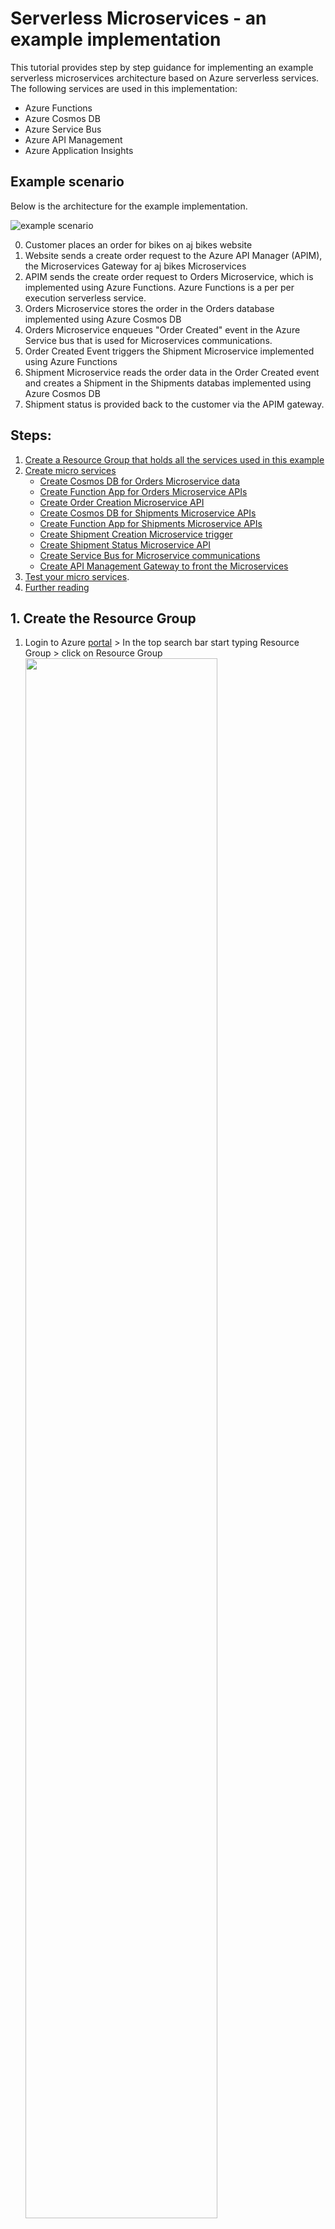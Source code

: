 # <a name="home"> Serverless Microservices - an example implementation

This tutorial provides step by step guidance for implementing an example serverless microservices architecture based on Azure serverless services. The following services are used in this implementation:
- Azure Functions
- Azure Cosmos DB
- Azure Service Bus
- Azure API Management
- Azure Application Insights

## Example scenario

Below is the architecture for the example implementation. 

![example scenario](./images/aj-bikes-architecture.jpg)

0. Customer places an order for bikes on aj bikes website
1. Website sends a create order request to the Azure API Manager (APIM), the Microservices Gateway for aj bikes Microservices
2. APIM sends the create order request to Orders Microservice, which is implemented using Azure Functions. Azure Functions is a per per execution serverless service.
3. Orders Microservice stores the order in the Orders database implemented using Azure Cosmos DB 
4. Orders Microservice enqueues "Order Created" event in the Azure Service bus that is used for Microservices communications. 
5. Order Created Event triggers the Shipment Microservice implemented using Azure Functions
6. Shipment Microservice reads the order data in the Order Created event and creates a Shipment in the Shipments databas implemented using Azure Cosmos DB     
7. Shipment status is provided back to the customer via the APIM gateway.

## Steps:
1. [Create a Resource Group that holds all the services used in this example](#u1)  
2. [Create micro services](#u2)
   - [Create Cosmos DB for Orders Microservice data](#u2a)
   - [Create Function App for Orders Microservice APIs](#u2b)
   - [Create Order Creation Microservice API](#u2c)
   - [Create Cosmos DB for Shipments Microservice APIs](#u2d)
   - [Create Function App for Shipments Microservice APIs](#u2e)
   - [Create Shipment Creation Microservice trigger](#u2f)
   - [Create Shipment Status Microservice API](#u2g)
   - [Create Service Bus for Microservice communications](#u2h)
   - [Create API Management Gateway to front the Microservices](#u2i)
3. [Test your micro services](#u3). 
4. [Further reading](#u4) 

## <a name="u1"> 1. Create the Resource Group

   1. Login to Azure [portal][1] > In the top search bar start typing Resource Group > click on Resource Group
      <img src="./images/rg-create-1.jpeg" width="80%" height="80%" />
     
      
   2. Click on the + Create  at the top left corner
      
      <img src="./images/rg-create-2.jpeg" width="80%" height="80%" />
         
      
   3. Select the subscription you want to use from the drop down > provide the resource group name > Select the region of your choice > click review and create  
   
      <img src="./images/rg-create-3.jpeg" width="50%" height="50%" />
  
         
   4. Click Create.Resource group should be created momentarily. 
   
      <img src="./images/rg-create-4.jpeg" width="50%" height="50%" />
   
[home](#home)                                                                                                           
    
## <a name="u2"> 2. Create micro services

### <a name="u2a"> 2a. Create Cosmos DB for Order Microservice data
   
   1. Login to Azure [portal][1] > In the top search bar start typing Cosmos DB > Select Azure Cosmos DB
      
      <img src="./images/cosmosdb-create-1.jpeg" width="80%" height="50%" />
    
   
   2. Click on the + Create  at the top left corner
      
      <img src="./images/cosmosdb-create-2.jpeg" width="80%" height="50%" />
      
      
   3. Select the Core(SQL) API option  
   
      <img src="./images/cosmosdb-create-3.jpeg" width="50%" height="50%" />
  
         
   4. Provide the required values:
        
      In the default _Basics_ tab, provide the following values:
   
      _Resource Group:_ Select the resource group you created earlier.
   
      _Account Name:_ Enter a globally unique account name:_ajbikes-orders-db_
   
      _Location_: Select a location of your choice
   
      _Capacity mode_: Serverless
   
      <img src="./images/cosmosdb-create-4a.jpeg" width="50%" height="50%" />
         
     
      Click "Backup Policy" tab at the top and slect "Locally-redundant backup storage" for Backup storage redundancy
         
      <img src="./images/cosmosdb-create-4b.jpeg" width="50%" height="50%" />
   
   5. Click Review + Create > Create. Your Cosmos DB account should be created in a few minutes  
     
   6. Once the creation is complete, Go to your resource group and select the Cosmos DB that you just created
      
      Click Data Explorer in the left menu > Click New Container (top left) > Provide the following values:
   
      _Datebase id_: Select _Create new_ > provide a name like _ajbikes-orders-db_
   
      _Container id_: provide a name like _ajbikes-orders-container_
   
      _Partition key_: /id
   
      Leave the rest of the defaults and click OK. 
      
      <img src="./images/cosmosdb-create-6.jpeg" width="50%" height="50%" />
      
      After the container creation you should see an empty container like this:
     
      <img src="./images/cosmosdb-create-7.jpeg" width="50%" height="50%" />

[home](#home)
   
### <a name="u2b"> 2b. Create Function App for Orders Microservice APIs
   
   1. Login to Azure [portal][1] > In the top search bar start typing Function App > Select Function App
      
      <img src="./images/function-create-1.jpeg" width="80%" height="50%" />
    
   
   2. Click on the + Create  at the top left corner
     
        
   3. Provide the required values:
       
      _Resource Group:_ Select the resource group you created earlier.
   
      _Function App name:_ Enter a globally unique name:_ajbikes-orders-microservice_
   
      _Location_: Select a location of your choice
   
      _Runtime stack_: Node.js
   
      Leave other defaults and click Review + Create 
   
      <img src="./images/function-create-3.jpeg" width="50%" height="50%" />
   
    
   4. Click Create. Your function will be created in a minute or so
      
      <img src="./images/function-create-3.jpeg" width="50%" height="50%" />
   
   5. Click Create. Your function will be created in a minute or so
      
      <img src="./images/function-create-3.jpeg" width="50%" height="50%" />
   
[home](#home)
   
### <a name="u2c"> 2c. Create Order Creation Microservice
   
   1. In the top search bar start typing Function App > Select Function App
      
      Click Functions >Functions in the left menu > click Create at the top left corner
      
      <img src="./images/order-func-create-1.jpeg" width="80%" height="50%" />
    
   
   2. Select Http trigger > Change the function name to CreateOrder. 
      
      Make sure Development environment is selected to _Develop in portal_
      
      Click Create. This will create the function and open the CreateOrder function page.
   
      <img src="./images/order-func-create-2.jpeg" width="80%" height="50%" />
      
   3. Before we add the Create Order code, we will first bind this function to Orders Cosmos DB, so that this function can read from and write data to Orders Cosmos DB. We will also create an output binding to the Service Bus Message queue that we created earlier.
      
      Click on Integration in left menu. This will open up the Integration page. You will see a pictorial view of the Trigger, Input bindings and Output bindings. 
      
      <img src="./images/order-func-create-3.jpeg" width="80%" height="50%" />
   
      **Click Inputs > Add input ** 
      
      Select Azure Cosmos DB from the Binding Type drop down.**
      
      Click on New under the Cosmos DB account connection drop down > select Azure Cosmos DB Account radio button 
     
      Select the ajbikes-orders-db Cosmos database you created earlier > Click OK
      
      <img src="./images/order-func-create-5.jpeg" width="80%" height="50%" />
      
      Provide the following values and click OK:  
      
      Document parameter name: order
      Database name: ajbikes-orders-db (name of the orders cosmos db you created earlier)
      Collection name: ajbikes-orders-container (name of the container you created earlier)
      Document ID : {id}
      Partition key : {id}
      
      <img src="./images/order-func-create-6.jpeg" width="80%" height="50%" />
   
     **Click Outputs > Add Outputs ** 
      
      Provide the following values and click OK:
      Binding type : Azure Cosmos DB.
      Cosmos DB account connection: this will be prepopulated to the connection you created in the earlier step. Leave it as is
      Document parameter name : neworder
      Datebase name: ajbikes-orders-db
      Collection name: ajbikes-orders-container
      partition key: /id
      
      
      
        
   4. Provide the required values:
       
      _Resource Group:_ Select the resource group you created earlier.
   
      _Function App name:_ Enter a globally unique name:_ajbikes-orders-microservice_
   
      _Location_: Select a location of your choice
   
      _Runtime stack_: Node.js
   
      Leave other defaults and click Review + Create 
   
      <img src="./images/function-create-3.jpeg" width="50%" height="50%" />
   
    
   4. Click Create. Your function will be created in a minute or so
      
      <img src="./images/function-create-3.jpeg" width="50%" height="50%" />
   
   5. Click Create. Your function will be created in a minute or so
      
      <img src="./images/function-create-3.jpeg" width="50%" height="50%" />

[home](#home)
   
### <a name="u2d"> 2d. Create Cosmos DB for Shipments Microservice data
   
   Repeat the same steps you used in section [2a](#u2a)
 
### <a name="u2e"> 2e. Create Function App for Shipments Microservice APIs
   
   Repeat the same steps you used in section [2b](#u2b)  
   
### <a name="u2f"> 2f. Create Shipment Creation Microservice

[home](#home)
### <a name="u2g"> 2g. Create Shipment Status Microservice

[home](#home)
### <a name="u2h"> 2h. Create Service Bus for Microservice communications
   
   1. Login to Azure [portal][1] > In the top search bar start typing Service Bus > Select Service Bus
              
   
   2. Click on the + Create  at the top left corner
     
        
   3. Provide the required values:
       
      _Resource Group:_ Select the resource group you created earlier.
   
      _Namespace name:_ Enter a globally unique name:ajbikes
   
      _Location_: Select a location of your choice
   
      _Pricing toer_: Standard
   
      Leave other defaults and click Review + Create 
   
      <img src="./images/servicebus-create-1.jpeg" width="50%" height="50%" />
   
    
   4. Click Create. Your Service Bus will be created in a minute or so
        
   
### <a name="u2i"> 2i. Create API Management Gateway to front the Microservices
 
[home](#home)
## <a name="u3"> 3. Test your micro services
   
   Follow the steps under **Run the sample** section in the [Azure DevOps OAuth sample app documentation][6] on github to obtain access and refresh tokens. Securely save these values. **You should keep these values secret.** 
[home](#home)
## <a name="u4"> 4. Further reading
   
   OAuth access tokens have an expiry time. Follow the steps [here][7] to get a new token before your access token expires. This tutorial shows how to refresh your token using Postman, however you will typically automate this in your application code.

**Next:** [Invoke Azure DevOps REST API with access token to create work items in Azure DevOps Boards.][8]

[Go to beginning of this tutorial][8]











[1]:https://portal.azure.com


